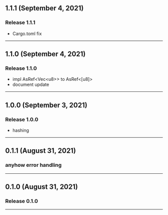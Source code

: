## 1.1.1 (September 4, 2021)

### Release 1.1.1
* Cargo.toml fix

---

## 1.1.0 (September 4, 2021)

### Release 1.1.0
* impl AsRef<Vec\<u8\>> to AsRef\<[u8]\>
* document update

---

## 1.0.0 (September 3, 2021)

### Release 1.0.0
* hashing

---

## 0.1.1 (August 31, 2021)

### anyhow error handling

---

## 0.1.0 (August 31, 2021)

### Release 0.1.0

---